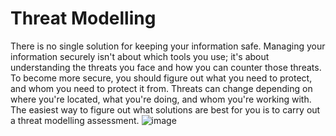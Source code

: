 [Title]: # (Моделирование угроз)
[Order]: # (1)

# Threat Modelling

There is no single solution for keeping your information safe. Managing your information securely isn't about which tools you use; it's about understanding the threats you face and how you can counter those threats. To become more secure, you should figure out what you need to protect, and whom you need to protect it from. Threats can change depending on where you're located, what you're doing, and whom you're working with. The easiest way to figure out what solutions are best for you is to carry out a threat modelling assessment.
![image](managing_information2.png)